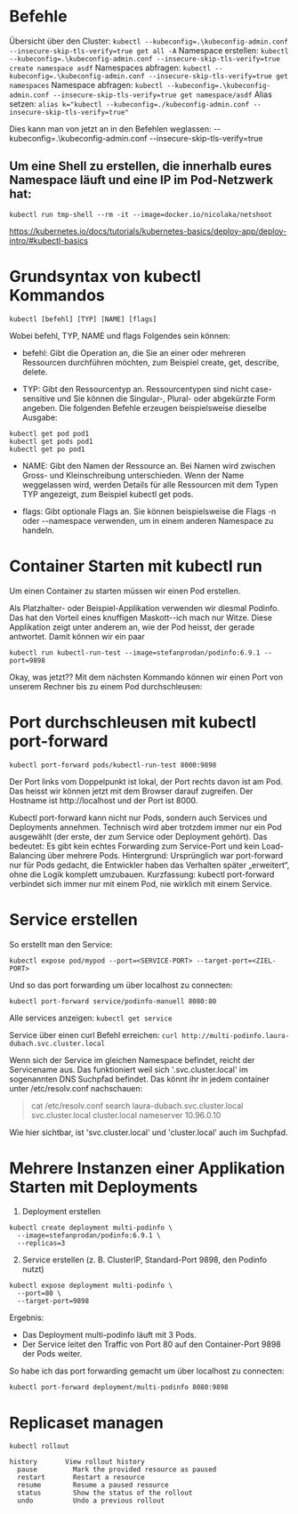# Befehle

Übersicht über den Cluster: `kubectl --kubeconfig=.\kubeconfig-admin.conf --insecure-skip-tls-verify=true get all -A`
Namespace erstellen: `kubectl --kubeconfig=.\kubeconfig-admin.conf --insecure-skip-tls-verify=true create namespace asdf`
Namespaces abfragen: `kubectl --kubeconfig=.\kubeconfig-admin.conf --insecure-skip-tls-verify=true get namespaces`
Namespace abfragen: `kubectl --kubeconfig=.\kubeconfig-admin.conf --insecure-skip-tls-verify=true get namespace/asdf`
Alias setzen: `alias k="kubectl --kubeconfig=./kubeconfig-admin.conf --insecure-skip-tls-verify=true"`

Dies kann man von jetzt an in den Befehlen weglassen: --kubeconfig=.\kubeconfig-admin.conf --insecure-skip-tls-verify=true

## Um eine Shell zu erstellen, die innerhalb eures Namespace läuft und eine IP im Pod-Netzwerk hat:

`kubectl run tmp-shell --rm -it --image=docker.io/nicolaka/netshoot`

https://kubernetes.io/docs/tutorials/kubernetes-basics/deploy-app/deploy-intro/#kubectl-basics

# Grundsyntax von kubectl Kommandos

`kubectl [befehl] [TYP] [NAME] [flags]`

Wobei befehl, TYP, NAME und flags Folgendes sein können:

- befehl: Gibt die Operation an, die Sie an einer oder mehreren Ressourcen durchführen möchten, zum Beispiel create, get, describe, delete.

- TYP: Gibt den Ressourcentyp an. Ressourcentypen sind nicht case-sensitive und Sie können die Singular-, Plural- oder abgekürzte Form angeben. Die folgenden Befehle erzeugen beispielsweise dieselbe Ausgabe:

```
kubectl get pod pod1  
kubectl get pods pod1  
kubectl get po pod1
```
- NAME: Gibt den Namen der Ressource an. Bei Namen wird zwischen Gross- und Kleinschreibung unterschieden. Wenn der Name weggelassen wird, werden Details für alle Ressourcen mit dem Typen TYP angezeigt, zum Beispiel kubectl get pods.

- flags: Gibt optionale Flags an. Sie können beispielsweise die Flags -n oder --namespace verwenden, um in einem anderen Namespace zu handeln.

# Container Starten mit kubectl run

Um einen Container zu starten müssen wir einen Pod erstellen.

Als Platzhalter- oder Beispiel-Applikation verwenden wir diesmal Podinfo. Das hat den Vorteil eines knuffigen Maskott--ich mach nur Witze. Diese Applikation zeigt unter anderem an, wie der Pod heisst, der gerade antwortet. Damit können wir ein paar

`kubectl run kubectl-run-test --image=stefanprodan/podinfo:6.9.1 --port=9898`

Okay, was jetzt?? Mit dem nächsten Kommando können wir einen Port von unserem Rechner bis zu einem Pod durchschleusen:

# Port durchschleusen mit kubectl port-forward

`kubectl port-forward pods/kubectl-run-test 8000:9898`

Der Port links vom Doppelpunkt ist lokal, der Port rechts davon ist am Pod. Das heisst wir können jetzt mit dem Browser darauf zugreifen. Der Hostname ist http://localhost und der Port ist 8000.

Kubectl port-forward kann nicht nur Pods, sondern auch Services und Deployments annehmen. Technisch wird aber trotzdem immer nur ein Pod ausgewählt (der erste, der zum Service oder Deployment gehört). Das bedeutet: Es gibt kein echtes Forwarding zum Service-Port und kein Load-Balancing über mehrere Pods. Hintergrund: Ursprünglich war port-forward nur für Pods gedacht, die Entwickler haben das Verhalten später „erweitert“, ohne die Logik komplett umzubauen. Kurzfassung: kubectl port-forward verbindet sich immer nur mit einem Pod, nie wirklich mit einem Service.

# Service erstellen

So erstellt man den Service:

`kubectl expose pod/mypod --port=<SERVICE-PORT> --target-port=<ZIEL-PORT>`

Und so das port forwarding um über localhost zu connecten:

`kubectl port-forward service/podinfo-manuell 8080:80`

Alle services anzeigen: `kubectl get service`

Service über einen curl Befehl erreichen: `curl http://multi-podinfo.laura-dubach.svc.cluster.local`

Wenn sich der Service im gleichen Namespace befindet, reicht der Servicename aus. 
Das funktioniert weil sich '<namespace>.svc.cluster.local' im sogenannten
DNS Suchpfad befindet. Das könnt ihr in jedem container unter /etc/resolv.conf
nachschauen:

> cat /etc/resolv.conf 
search laura-dubach.svc.cluster.local svc.cluster.local cluster.local
nameserver 10.96.0.10

Wie hier sichtbar, ist 'svc.cluster.local' und 'cluster.local' auch im Suchpfad.

# Mehrere Instanzen einer Applikation Starten mit Deployments

1. Deployment erstellen
```
kubectl create deployment multi-podinfo \
  --image=stefanprodan/podinfo:6.9.1 \
  --replicas=3
```

2. Service erstellen (z. B. ClusterIP, Standard-Port 9898, den Podinfo nutzt)
```
kubectl expose deployment multi-podinfo \
  --port=80 \
  --target-port=9898
```

Ergebnis:

- Das Deployment multi-podinfo läuft mit 3 Pods.
- Der Service leitet den Traffic von Port 80 auf den Container-Port 9898 der Pods weiter.

So habe ich das port forwarding gemacht um über localhost zu connecten:

`kubectl port-forward deployment/multi-podinfo 8080:9898`

# Replicaset managen

`kubectl rollout`

```
history       View rollout history
  pause         Mark the provided resource as paused
  restart       Restart a resource
  resume        Resume a paused resource
  status        Show the status of the rollout
  undo          Undo a previous rollout
```

